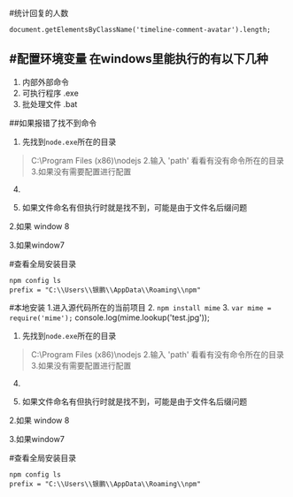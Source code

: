 #统计回复的人数
```
document.getElementsByClassName('timeline-comment-avatar').length;
```
#配置环境变量
在windows里能执行的有以下几种
----
1. 内部外部命令
2. 可执行程序 .exe
3. 批处理文件 .bat

##如果报错了找不到命令
1. 先找到`node.exe`所在的目录
> C:\Program Files (x86)\nodejs
2.输入 'path' 看看有没有命令所在的目录
3.如果没有需要配置进行配置
4.

1. 如果文件命名有但执行时就是找不到，可能是由于文件名后缀问题

2.如果 window 8

3.如果window7

#查看全局安装目录
```
npm config ls
prefix = "C:\\Users\\银鹏\\AppData\\Roaming\\npm"
```

#本地安装
1.进入源代码所在的当前项目
2. `npm install mime`
3. `var mime = require('mime');`
    console.log(mime.lookup('test.jpg'));


1. 先找到`node.exe`所在的目录
> C:\Program Files (x86)\nodejs
2.输入 'path' 看看有没有命令所在的目录
3.如果没有需要配置进行配置
4.

1. 如果文件命名有但执行时就是找不到，可能是由于文件名后缀问题

2.如果 window 8

3.如果window7

#查看全局安装目录
```
npm config ls
prefix = "C:\\Users\\银鹏\\AppData\\Roaming\\npm"
```

